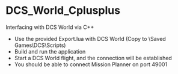 # DCS_World_Cplusplus
Interfacing with DCS World via C++

- Use the provided Export.lua with DCS World (Copy to \Saved Games\DCS\Scripts\)
- Build and run the application
- Start a DCS World flight, and the connection will be established
- You should be able to connect Mission Planner on port 49001
